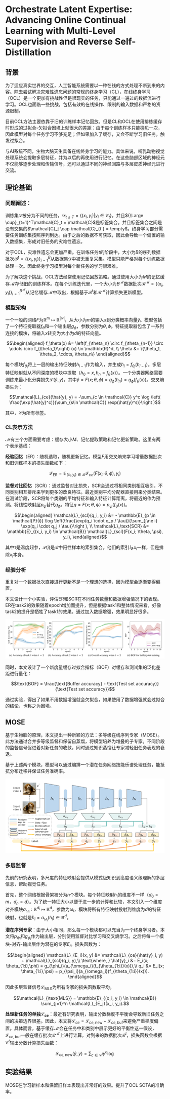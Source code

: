 # Orchestrate Latent Expertise: Advancing Online Continual Learning with Multi-Level Supervision and Reverse Self-Distillation

## 背景

为了适应真实世界的交互，人工智能系统需要以一种在线的方式处理不断到来的内容。除去尝试解决灾难性遗忘问题的常规的终身学习（CL），在线终身学习（OCL）是一个更加有挑战性但是很现实的任务，只能通过一遍过的数据流进行学习。OCL也面临一些挑战，包括有效的在线操作、限制的输入数据和严格的资源限制。

目前OCL方法主要依靠于旧的训练样本记忆回放。但是CL和OCL在使用排练缓存时形成的过拟合-欠拟合困境上就很大的差距：由于每个训练样本只能碰见一次，因此模型对每个任务学习不够充足；但如果加入了缓存，又会不断学习旧任务，触发过拟合。

与AI系统不同，生物大脑天生具备在线终身学习的能力。具体来说，哺乳动物视觉处理系统会提取多层特征，并为以后的再使用进行记忆。在这些脑部区域的神经元不仅能够逐步处理和传输信号，还可以通过不同的神经回路与多层皮质神经元进行交流。

## 理论基础

### 问题阐述：

训练集$\mathcal{D}$被分为不同的任务，$\mathcal{D}_{t\le T} = \{(x_i, y_i)|y_i\in \mathcal{C}_t\}$，并且${\Large \cup}_{t=1}^T\mathcal{C}_t = \mathcal{C}$是标签集合。并且标签集合之间是没有交集的$\mathcal{C}_t \cap \mathcal{C}_{t'} = \empty$。终身学习部分需要任务训练集按照序列到达。由于之后的数据不可获取，因此会导致一个偏置的输入数据集，形成对旧任务的灾难性遗忘。

对于OCL，灾难性遗忘会更加严重。在训练任务$t$的阶段中，大小为$B$的序列数据批次$\mathcal{B}^t = \{(x_i, y_i)\}^B_{i=1}$从数据集$\mathcal{D}$中被无重复采集。模型只能严格对每个训练数据处理一次。因此终身学习模型对每个新任务的学习很艰难。

为了解决这个挑战，OCL方法经常使用记忆回放策略。通过使用大小为$M$的记忆缓存$\mathcal{M}$存储旧的训练样本。在每个训练迭代里，一个大小为$B^\mathcal{M}$数据批次$\mathcal{B}^\mathcal{M} = \{(x_i, y_i)\}^{B^\mathcal{M}}_{i=1}$从记忆缓存$\mathcal{M}$中取出，根据基于$\mathcal{B}^t$和$\mathcal{B}^\mathcal{M}$计算损失更新模型。

### 模型架构

一个一般的网络$F$为$\mathbb{R}^m \mapsto \mathbb{R}^{|\mathcal{C}|}$，从大小为$m$的输入$x$到分类概率向量$\hat{y}$。模型包括了一个特征提取器$f_\theta$和一个输出层$g_\phi$，参数分别为$\theta, \phi$。特征提取器包含了一系列连接的模块，将输入$x$转变为大小为$d$的特征向量。

$$\begin{aligned}
f_\theta(x) &= \left(f_{\theta_n} \circ f_{\theta_{n-1}} \circ \cdots \circ f_{\theta_1}\right) (x) \in \mathbb{R}^d, \\
\theta &= \{\theta_1, \theta_2, \cdots, \theta_n\}
\end{aligned}$$

每个模块$f_{\theta_i}$将上一层的输出特征映射$h_{i - 1}$作为输入，并生成$h_i = f_{\theta_i}(h_{i - 1})$。多层特征映射就从不同深度的模块中提取（$h_0=x, h_n=f_\theta(x)$）。一个分类器网络需要训练来最小化分类损失$\mathcal{L}(\hat{y}, y)$，其中$\hat{y} = F(x;\theta, \phi) = g_\phi(h_n) = g_\phi(f_\theta(x))$。交叉熵损失为：

$$\mathcal{L}_{ce}(\hat{y}, y) = -\sum_{c \in \mathcal{C}} y^c \log \left( \frac{\exp(\hat{y}^c)}{\sum_{s\in \mathcal{C}} \exp(\hat{y}^s)}\right )$$

其中，$\mathcal{C}$为所有标签。

### CL表示方法

$\mathcal{M}$有三个方面需要考虑：缓存大小$M$、记忆提取策略和记忆更新策略。这里有两个表示基线：

**经验回忆**（ER）：随机选取，随机更新记忆。模型$F$用交叉熵来学习增量数据批次和旧训练样本的损失函数如下：

$$\mathcal{L}_\text{ER} = \mathbb{E}_{(x_i, y_i) \in \mathcal{B}} \mathcal{L}_{ce}(F(x_i; \theta, \phi), y_i)$$

**监督对比回忆**（SCR）：通过监督对比损失，SCR会通过将相同类别相互吸引，不同类别相互排斥来学到更多的改良特征。最近类别平均分配器直接用来分类结果。在测试阶段，SCR将每个类别的平均特征和输入特征计算距离，将最近的作为预测。将线性映射层$p_\psi$替代$g_\phi$。特征$q = F(x;\theta, \psi) = p_\psi(f_\theta(x))$。

$$\begin{aligned}
\mathcal{L}_{scl}(q_i, y_i) &= - \mathbb{E}_{p \in \mathcal{P}(i)} \log \left(\frac{\exp(q_i \cdot q_p / \tau)}{\sum_{j\ne i} \exp(q_i \cdot q_j / \tau)}\right ), \\
\mathcal{L}_\text{SCR} &= \mathbb{E}_{(x_i, y_i) \in \mathcal{B}} \mathcal{L}_{scl}(F(x_i; \theta, \psi), y_i),
\end{aligned}$$

其中$\tau$是温度超参，$\mathcal{P}(i)$是$\mathcal{B}$中阳性样本的索引集合。他们的索引与$x_i$一样，但是排除$x_i$本身。

### 经验分析

重复对一个数据批次直接进行更新不是一个理想的选择，因为模型会逐渐变得偏置。

本文设计一个小实验，评估ER和SCR在不同任务数量和数据增强情况下的表现。ER在task2的效果随着epoch增加而提升，但是根据task1和整体情况来看，好像task2的提升是牺牲了task1的效果。通过加入数据增强，效果明显好很多。

![Fig1](./fig/overfitting-underfitting%20dilemma.png)

同时，本文设计了一个新度量缓存过拟合指标（BOF）对缓存和测试集的泛化差距进行量化：

$$\text{BOF} = \frac{\text{Buffer accuracy} - \text{Test set accuracy}}{\text{Test set accuracy}}$$

通过实验，得出了如果不用数据增强就会欠拟合，如果使用了数据增强就会过拟合的结论，也称之为困境。

## MOSE

基于生物脑的原理，本文提出一种新颖的方法：多等级在线序列专家（MOSE）。此方法通过合并多等级监督和保留自蒸馏，将模型培养为堆叠的子专家。不同阶段的监督信号促进着对新任务的收敛，同时通过知识蒸馏让专家减轻旧任务表现的衰退。

基于上述两个模块，模型可以通过编排一个潜在任务网络技能乐谱处理任务，能抵抗分布迁移并保证任务准确率。

![Fig2](./fig/MOSE.png)

### 多层监督

先前的研究表明，多尺度的特征映射会提供从模式级知识到高度语义级理解的多层信息，帮助视觉任务。

首先，整个网络根据骨架被分为$n$个模块。每个特征映射$h_i$的维度不一样（$d_0 = m$，$d_n = d$）。为了统一特征大小以便于进一步的计算和比较，本文引入一个维度对齐模块$a_{\omega_i}: \mathbb{R}^{d_i} \mapsto \mathbb{R}^d$，参数为$\omega_i$，模块将所有特征映射投射到维度为$d$的特征映射，也就是$\hat{h}_i = a_{\omega_i}(h_i) \in \mathbb{R}^d$。

**潜在序列专家**：由于大小相同，那么每一个模块都可以充当为一个终身学习者。本文将$p_{\psi_i}$和$g_{\phi_i}$作为输出层，分别使用监督对比学习和交叉熵学习。之后将每一个模块-对齐-输出层作为潜在的专家$E_i$。损失函数为：

$$\begin{aligned}
\mathcal{L}_{E_i}(x, y) &= \mathcal{L}_{ce}(\hat{y}_i, y) + \mathcal{L}_{scl}(q_i, y),\\
\text{where, } \hat{y}_i &= E_i(x; \theta_{1:i},\phi) = g_{\phi_i}(a_{\omega_i}(f_{\theta_{1:i}}(x))),\\
q_i &= E_i(x; \theta_{1:i},\psi) = p_{\psi_i}(a_{\omega_i}(f_{\theta_{1:i}}(x))).
\end{aligned}$$

因此多层监督信号$\mathcal{L}_{\text{MLS}}$为所有专家的损失函数取平均。

$$\mathcal{L}_{\text{MLS}} = \mathbb{E}_{(x_i, y_i) \in \mathcal{B}} \sum_{j=1}^n \mathcal{L}_{E_j}(x_i, y_i).$$

**处理新任务的单独$\mathcal{L}_{ce}$**：最近有研究表明，输出分数梯度不平衡会导致新旧任务之间的决策边界很差。因此，本文将$\mathcal{L}_{ce} = \mathcal{L}_{ce, \text{new}} + \mathcal{L}_{ce, \text{buf}}$来避免严重梯度偏置。具体而言，基于缓存$\mathcal{M}$会在任务中和类别中展示更好的平衡性这一假设，$\mathcal{L}_{ce, \text{buf}}$一般在缓存批次$\mathcal{B}^\mathcal{M}$上进行计算。对到来的数据批次$\mathcal{B}^t$，损失函数会根据$\mathcal{C}^t$输出分数计算损失函数：

$$\mathcal{L}_{ce, \text{new}}(\hat{y}, y) = \sum_{c \in \mathcal{C}^t} y^c \log$$

## 实验结果

MOSE在学习新样本和保留旧样本表现出非常好的效果。提升了OCL SOTA的准确率。
